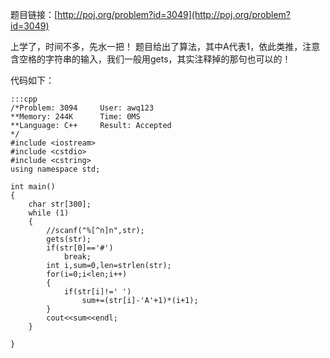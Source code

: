 <!--
.. title: POJ 3049 Quicksum C++版
.. slug: poj-3049
.. date: 2013-04-07T08:41:09+08:00
.. tags:
.. link:
.. description:
.. type: text
-->

题目链接：[http://poj.org/problem?id=3049](http://poj.org/problem?id=3049)


上学了，时间不多，先水一把！
题目给出了算法，其中A代表1，依此类推，注意含空格的字符串的输入，我们一般用gets，其实注释掉的那句也可以的！


代码如下：

	:::cpp
	/*Problem: 3094		User: awq123
	**Memory: 244K		Time: 0MS
	**Language: C++		Result: Accepted
	*/
	#include <iostream>
	#include <cstdio>
	#include <cstring>
	using namespace std;

	int main()
	{
		char str[300];
		while (1)
		{
			//scanf("%[^n]n",str);
			gets(str);
			if(str[0]=='#')
				break;
			int i,sum=0,len=strlen(str);
			for(i=0;i<len;i++)
			{
				if(str[i]!=' ')
					sum+=(str[i]-'A'+1)*(i+1);
			}
			cout<<sum<<endl;
		}

	}